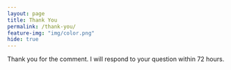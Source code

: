 ```yaml
---
layout: page
title: Thank You
permalink: /thank-you/
feature-img: "img/color.png"
hide: true
---
```


Thank you for the comment. I will respond to your question within 72 hours. 
